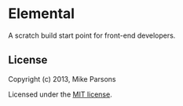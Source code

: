 Elemental
============
A scratch build start point for front-end developers.

License
------------

Copyright (c) 2013, Mike Parsons

Licensed under the [MIT license](https://github.com/schnipz/elemental/blob/master/LICENSE.txt).